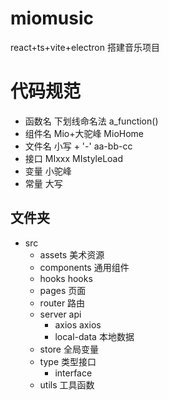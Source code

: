# miomusic
react+ts+vite+electron 搭建音乐项目


# 代码规范

- 函数名 下划线命名法  a_function()
- 组件名 Mio+大驼峰  MioHome
- 文件名 小写 + '-'  aa-bb-cc
- 接口 MIxxx  MIstyleLoad
- 变量 小驼峰
- 常量 大写

## 文件夹
- src
  - assets 美术资源
  - components 通用组件
  - hooks hooks
  - pages 页面
  - router 路由
  - server api
    - axios axios
    - local-data 本地数据
  - store 全局变量
  - type 类型接口
    - interface
  - utils 工具函数
